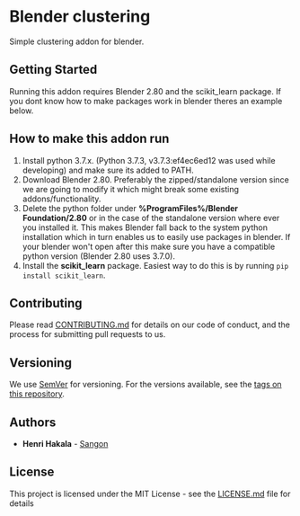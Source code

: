 # Blender clustering

Simple clustering addon for blender.

## Getting Started

Running this addon requires Blender 2.80 and the scikit_learn package. If you dont know how to make packages work in blender theres an example below. 

## How to make this addon run

1. Install python 3.7.x. (Python 3.7.3, v3.7.3:ef4ec6ed12 was used while developing) and make sure its added to PATH.
2. Download Blender 2.80. Preferably the zipped/standalone version since we are going to modify it which might break some existing addons/functionality.
3. Delete the python folder under **%ProgramFiles%/Blender Foundation/2.80** or in the case of the standalone version where ever you installed it. This makes Blender fall back to the system python installation which in turn enables us to easily use packages in blender. If your blender won't open after this make sure you have a compatible python version (Blender 2.80 uses 3.7.0).
4. Install the **scikit_learn** package. Easiest way to do this is by running  ``` pip install scikit_learn ```.

## Contributing

Please read [CONTRIBUTING.md](https://gist.github.com/PurpleBooth/b24679402957c63ec426) for details on our code of conduct, and the process for submitting pull requests to us.

## Versioning

We use [SemVer](http://semver.org/) for versioning. For the versions available, see the [tags on this repository](https://github.com/your/project/tags). 

## Authors

* **Henri Hakala** - [Sangon](https://github.com/Sangon)

## License

This project is licensed under the MIT License - see the [LICENSE.md](LICENSE.md) file for details